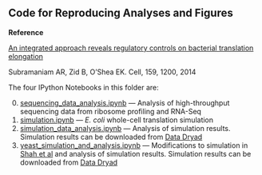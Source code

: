 Code for Reproducing Analyses and Figures
-----------------------------------------

**Reference**

[An integrated approach reveals regulatory controls on bacterial translation elongation](http://www.ncbi.nlm.nih.gov/pubmed/25416955)

Subramaniam AR, Zid B, O’Shea EK. Cell, 159, 1200, 2014

The four IPython Notebooks in this folder are:

0. [sequencing_data_analysis.ipynb](sequencing_data_analysis.ipynb) — Analysis of high-throughput sequencing data from ribosome profiling and RNA-Seq
0. [simulation.ipynb](simulation.ipynb) — *E. coli* whole-cell translation simulation
0. [simulation_data_analysis.ipynb](simulation_data_analysis.ipynb) — Analysis of simulation results. Simulation results can be downloaded from [Data Dryad](http://datadryad.org/resource/doi:10.5061/dryad.ch352)
0. [yeast_simulation_and_analysis.ipynb](yeast_simulation_and_analysis.ipynb) — Modifications to simulation in [Shah et al](http://www.ncbi.nlm.nih.gov/pubmed/23791185) and analysis of simulation results. Simulation results can be downloaded from [Data Dryad](http://datadryad.org/resource/doi:10.5061/dryad.ch352) 
